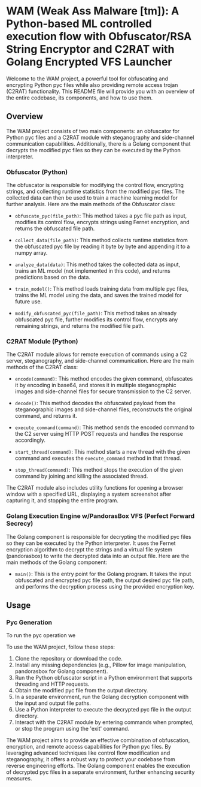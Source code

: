 # WAM (Weak Ass Malware [tm]): A Python-based ML controlled execution flow with Obfuscator/RSA String Encryptor and C2RAT with Golang Encrypted VFS Launcher 

Welcome to the WAM project, a powerful tool for obfuscating and encrypting Python pyc files while also providing remote access trojan (C2RAT) functionality. This README file will provide you with an overview of the entire codebase, its components, and how to use them.

## Overview

The WAM project consists of two main components: an obfuscator for Python pyc files and a C2RAT module with steganography and side-channel communication capabilities. Additionally, there is a Golang component that decrypts the modified pyc files so they can be executed by the Python interpreter.

### Obfuscator (Python)

The obfuscator is responsible for modifying the control flow, encrypting strings, and collecting runtime statistics from the modified pyc files. The collected data can then be used to train a machine learning model for further analysis. Here are the main methods of the Obfuscator class:

- `obfuscate_pyc(file_path)`: This method takes a pyc file path as input, modifies its control flow, encrypts strings using Fernet encryption, and returns the obfuscated file path.

- `collect_data(file_path)`: This method collects runtime statistics from the obfuscated pyc file by reading it byte by byte and appending it to a numpy array.

- `analyze_data(data)`: This method takes the collected data as input, trains an ML model (not implemented in this code), and returns predictions based on the data.

- `train_model()`: This method loads training data from multiple pyc files, trains the ML model using the data, and saves the trained model for future use.

- `modify_obfuscated_pyc(file_path)`: This method takes an already obfuscated pyc file, further modifies its control flow, encrypts any remaining strings, and returns the modified file path.

### C2RAT Module (Python)

The C2RAT module allows for remote execution of commands using a C2 server, steganography, and side-channel communication. Here are the main methods of the C2RAT class:

- `encode(command)`: This method encodes the given command, obfuscates it by encoding in base64, and stores it in multiple steganographic images and side-channel files for secure transmission to the C2 server.

- `decode()`: This method decodes the obfuscated payload from the steganographic images and side-channel files, reconstructs the original command, and returns it.

- `execute_command(command)`: This method sends the encoded command to the C2 server using HTTP POST requests and handles the response accordingly.

- `start_thread(command)`: This method starts a new thread with the given command and executes the `execute_command` method in that thread.

- `stop_thread(command)`: This method stops the execution of the given command by joining and killing the associated thread.

The C2RAT module also includes utility functions for opening a browser window with a specified URL, displaying a system screenshot after capturing it, and stopping the entire program.

### Golang Execution Engine w/PandorasBox VFS (Perfect Forward Secrecy)

The Golang component is responsible for decrypting the modified pyc files so they can be executed by the Python interpreter. It uses the Fernet encryption algorithm to decrypt the strings and a virtual file system (pandorasbox) to write the decrypted data into an output file. Here are the main methods of the Golang component:

- `main()`: This is the entry point for the Golang program. It takes the input obfuscated and encrypted pyc file path, the output desired pyc file path, and performs the decryption process using the provided encryption key.

## Usage



### Pyc Generation

To run the pyc operation we 

To use the WAM project, follow these steps:

1. Clone the repository or download the code.
2. Install any missing dependencies (e.g., Pillow for image manipulation, pandorasbox for Golang component).
3. Run the Python obfuscator script in a Python environment that supports threading and HTTP requests.
4. Obtain the modified pyc file from the output directory.
5. In a separate environment, run the Golang decryption component with the input and output file paths.
6. Use a Python interpreter to execute the decrypted pyc file in the output directory.
7. Interact with the C2RAT module by entering commands when prompted, or stop the program using the 'exit' command.


The WAM project aims to provide an effective combination of obfuscation, encryption, and remote access capabilities for Python pyc files. By leveraging advanced techniques like control flow modification and steganography, it offers a robust way to protect your codebase from reverse engineering efforts. The Golang component enables the execution of decrypted pyc files in a separate environment, further enhancing security measures.
